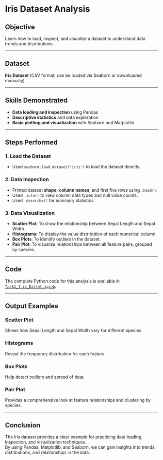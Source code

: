 # **Iris Dataset Analysis**

## **Objective**
Learn how to load, inspect, and visualize a dataset to understand data trends and distributions.

---

## **Dataset**
**Iris Dataset** (CSV format, can be loaded via Seaborn or downloaded manually)

---

## **Skills Demonstrated**
- **Data loading and inspection** using Pandas  
- **Descriptive statistics** and data exploration  
- **Basic plotting and visualization** with Seaborn and Matplotlib  

---

## **Steps Performed**

### **1. Load the Dataset**
- Used `seaborn.load_dataset('iris')` to load the dataset directly.

### **2. Data Inspection**
- Printed dataset **shape**, **column names**, and first five rows using `.head()`.
- Used `.info()` to view column data types and null value counts.
- Used `.describe()` for summary statistics.

### **3. Data Visualization**
- **Scatter Plot**: To show the relationship between Sepal Length and Sepal Width.
- **Histograms**: To display the value distribution of each numerical column.
- **Box Plots**: To identify outliers in the dataset.
- **Pair Plot**: To visualize relationships between all feature pairs, grouped by species.

---

## **Code**
The complete Python code for this analysis is available in [`Task1_Iris_Datset.ipynb`](Task1_Iris_Datset.ipynb).

---

## **Output Examples**
### Scatter Plot
Shows how Sepal Length and Sepal Width vary for different species.

### Histograms
Reveal the frequency distribution for each feature.

### Box Plots
Help detect outliers and spread of data.

### Pair Plot
Provides a comprehensive look at feature relationships and clustering by species.

---

## **Conclusion**
The Iris dataset provides a clear example for practicing data loading, inspection, and visualization techniques.  
By using Pandas, Matplotlib, and Seaborn, we can gain insights into trends, distributions, and relationships in the data.
